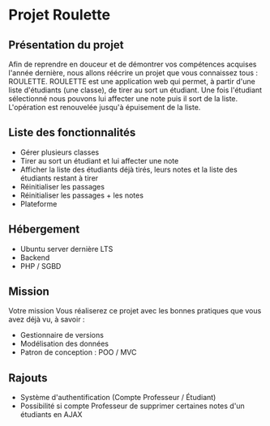 # Projet Roulette
## Présentation du projet 
Afin de reprendre en douceur et de démontrer vos compétences acquises l'année dernière, nous allons réécrire un projet que vous connaissez tous : ROULETTE.
ROULETTE est une application web qui permet, à partir d'une liste d'étudiants (une classe), de tirer au sort un étudiant. Une fois l'étudiant sélectionné nous pouvons lui affecter une note puis il sort de la liste. L'opération est renouvelée jusqu'à épuisement de la liste.

## Liste des fonctionnalités
- Gérer plusieurs classes
- Tirer au sort un étudiant et lui affecter une note
- Afficher la liste des étudiants déjà tirés, leurs notes et la liste des étudiants restant à tirer
- Réinitialiser les passages
- Réinitialiser les passages + les notes
- Plateforme

## Hébergement
- Ubuntu server dernière LTS
- Backend
- PHP / SGBD

## Mission
Votre mission Vous réaliserez ce projet avec les bonnes pratiques que vous avez déjà vu, à savoir :
- Gestionnaire de versions
- Modélisation des données
- Patron de conception : POO / MVC

## Rajouts
- Système d'authentification (Compte Professeur / Étudiant)
- Possibilité si compte Professeur de supprimer certaines notes d'un étudiants en AJAX